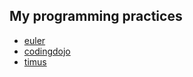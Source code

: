 My programming practices
------------------------

* [euler](http://projecteuler.net/)
* [codingdojo](http://codingdojo.org/cgi-bin/wiki.pl?KataCatalogue)
* [timus](http://acm.timus.ru/)
